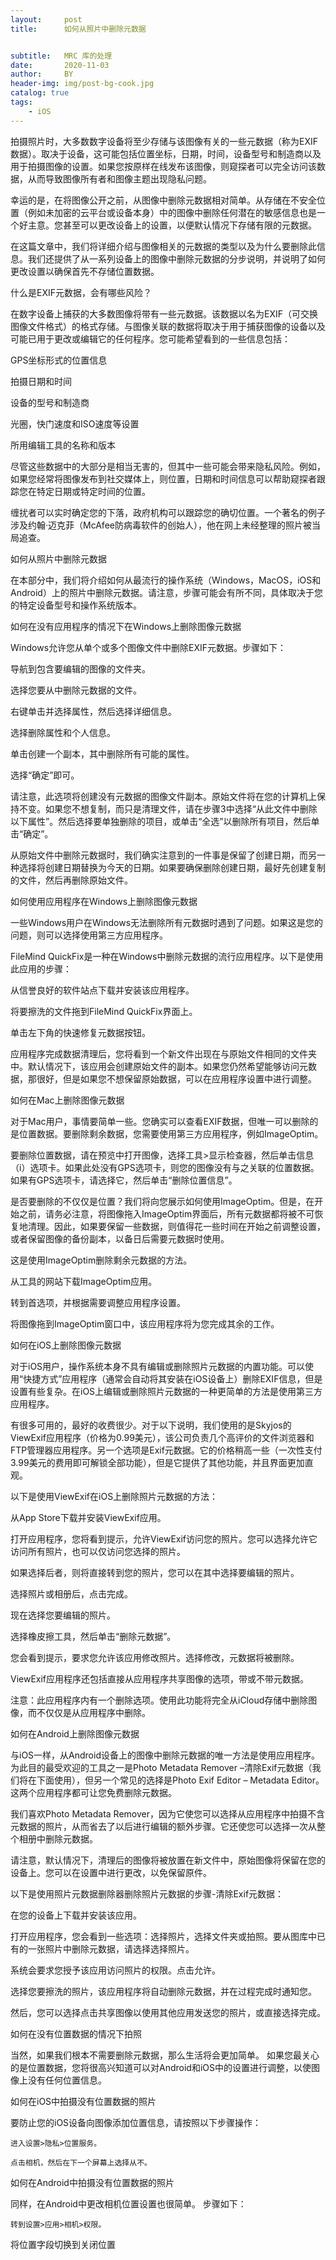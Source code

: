 ```yaml
---
layout:     post
title:      如何从照片中删除元数据


subtitle:   MRC 库的处理
date:       2020-11-03
author:     BY
header-img: img/post-bg-cook.jpg
catalog: true
tags:
    - iOS
---
```


拍摄照片时，大多数数字设备将至少存储与该图像有关的一些元数据（称为EXIF数据）。取决于设备，这可能包括位置坐标，日期，时间，设备型号和制造商以及用于拍摄图像的设置。如果您按原样在线发布该图像，则窥探者可以完全访问该数据，从而导致图像所有者和图像主题出现隐私问题。

幸运的是，在将图像公开之前，从图像中删除元数据相对简单。从存储在不安全位置（例如未加密的云平台或设备本身）中的图像中删除任何潜在的敏感信息也是一个好主意。您甚至可以更改设备上的设置，以便默认情况下存储有限的元数据。

在这篇文章中，我们将详细介绍与图像相关的元数据的类型以及为什么要删除此信息。我们还提供了从一系列设备上的图像中删除元数据的分步说明，并说明了如何更改设置以确保首先不存储位置数据。

什么是EXIF元数据，会有哪些风险？

在数字设备上捕获的大多数图像将带有一些元数据。该数据以名为EXIF（可交换图像文件格式）的格式存储。与图像关联的数据将取决于用于捕获图像的设备以及可能已用于更改或编辑它的任何程序。您可能希望看到的一些信息包括：

   GPS坐标形式的位置信息

   拍摄日期和时间

   设备的型号和制造商

   光圈，快门速度和ISO速度等设置

   所用编辑工具的名称和版本

尽管这些数据中的大部分是相当无害的，但其中一些可能会带来隐私风险。例如，如果您经常将图像发布到社交媒体上，则位置，日期和时间信息可以帮助窥探者跟踪您在特定日期或特定时间的位置。

缠扰者可以实时确定您的下落，政府机构可以跟踪您的确切位置。一个著名的例子涉及约翰·迈克菲（McAfee防病毒软件的创始人），他在网上未经整理的照片被当局追查。

如何从照片中删除元数据

在本部分中，我们将介绍如何从最流行的操作系统（Windows，MacOS，iOS和Android）上的照片中删除元数据。请注意，步骤可能会有所不同，具体取决于您的特定设备型号和操作系统版本。

如何在没有应用程序的情况下在Windows上删除图像元数据

Windows允许您从单个或多个图像文件中删除EXIF元数据。步骤如下：

   导航到包含要编辑的图像的文件夹。

   选择您要从中删除元数据的文件。

   右键单击并选择属性，然后选择详细信息。

   选择删除属性和个人信息。

   单击创建一个副本，其中删除所有可能的属性。

   选择“确定”即可。

请注意，此选项将创建没有元数据的图像文件副本。原始文件将在您的计算机上保持不变。如果您不想复制，而只是清理文件，请在步骤3中选择“从此文件中删除以下属性”。然后选择要单独删除的项目，或单击“全选”以删除所有项目，然后单击“确定”。

从原始文件中删除元数据时，我们确实注意到的一件事是保留了创建日期，而另一种选择将创建日期替换为今天的日期。如果要确保删除创建日期，最好先创建复制的文件，然后再删除原始文件。

如何使用应用程序在Windows上删除图像元数据

一些Windows用户在Windows无法删除所有元数据时遇到了问题。如果这是您的问题，则可以选择使用第三方应用程序。

FileMind QuickFix是一种在Windows中删除元数据的流行应用程序。以下是使用此应用的步骤：

   从信誉良好的软件站点下载并安装该应用程序。

   将要擦洗的文件拖到FileMind QuickFix界面上。

   单击左下角的快速修复元数据按钮。

应用程序完成数据清理后，您将看到一个新文件出现在与原始文件相同的文件夹中。默认情况下，该应用会创建原始文件的副本。如果您仍然希望能够访问元数据，那很好，但是如果您不想保留原始数据，可以在应用程序设置中进行调整。

如何在Mac上删除图像元数据

对于Mac用户，事情要简单一些。您确实可以查看EXIF数据，但唯一可以删除的是位置数据。要删除剩余数据，您需要使用第三方应用程序，例如ImageOptim。

要删除位置数据，请在预览中打开图像，选择工具>显示检查器，然后单击信息（i）选项卡。如果此处没有GPS选项卡，则您的图像没有与之关联的位置数据。如果有GPS选项卡，请选择它，然后单击“删除位置信息”。

是否要删除的不仅仅是位置？我们将向您展示如何使用ImageOptim。但是，在开始之前，请务必注意，将图像拖入ImageOptim界面后，所有元数据都将被不可恢复地清理。因此，如果要保留一些数据，则值得花一些时间在开始之前调整设置，或者保留图像的备份副本，以备日后需要元数据时使用。

这是使用ImageOptim删除剩余元数据的方法。

   从工具的网站下载ImageOptim应用。

   转到首选项，并根据需要调整应用程序设置。

   将图像拖到ImageOptim窗口中，该应用程序将为您完成其余的工作。

如何在iOS上删除图像元数据

对于iOS用户，操作系统本身不具有编辑或删除照片元数据的内置功能。可以使用“快捷方式”应用程序（通常会自动将其安装在iOS设备上）删除EXIF信息，但是设置有些复杂。在iOS上编辑或删除照片元数据的一种更简单的方法是使用第三方应用程序。

有很多可用的，最好的收费很少。对于以下说明，我们使用的是Skyjos的ViewExif应用程序（价格为0.99美元），该公司负责几个高评价的文件浏览器和FTP管理器应用程序。另一个选项是Exif元数据。它的价格稍高一些（一次性支付3.99美元的费用即可解锁全部功能），但是它提供了其他功能，并且界面更加直观。

以下是使用ViewExif在iOS上删除照片元数据的方法：

   从App Store下载并安装ViewExif应用。

   打开应用程序，您将看到提示，允许ViewExif访问您的照片。您可以选择允许它访问所有照片，也可以仅访问您选择的照片。

   如果选择后者，则将直接转到您的照片，您可以在其中选择要编辑的照片。

   选择照片或相册后，点击完成。

   现在选择您要编辑的照片。

   选择橡皮擦工具，然后单击“删除元数据”。

   您会看到提示，要求您允许该应用修改照片。选择修改，元数据将被删除。

ViewExif应用程序还包括直接从应用程序共享图像的选项，带或不带元数据。

注意：此应用程序内有一个删除选项。使用此功能将完全从iCloud存储中删除图像，而不仅仅是从应用程序中删除。

如何在Android上删除图像元数据

与iOS一样，从Android设备上的图像中删除元数据的唯一方法是使用应用程序。为此目的最受欢迎的工具之一是Photo Metadata Remover –清除Exif元数据（我们将在下面使用），但另一个常见的选择是Photo Exif Editor – Metadata Editor。这两个应用程序都可让您免费删除元数据。

我们喜欢Photo Metadata Remover，因为它使您可以选择从应用程序中拍摄不含元数据的照片，从而省去了以后进行编辑的额外步骤。它还使您可以选择一次从整个相册中删除元数据。

请注意，默认情况下，清理后的图像将被放置在新文件中，原始图像将保留在您的设备上。您可以在设置中进行更改，以免保留原件。

以下是使用照片元数据删除器删除照片元数据的步骤-清除Exif元数据：

   在您的设备上下载并安装该应用。

   打开应用程序，您会看到一些选项：选择照片，选择文件夹或拍照。要从图库中已有的一张照片中删除元数据，请选择选择照片。

   系统会要求您授予该应用访问照片的权限。点击允许。

   选择您要擦洗的照片，该应用程序将自动删除元数据，并在过程完成时通知您。

  然后，您可以选择点击共享图像以使用其他应用发送您的照片，或直接选择完成。

如何在没有位置数据的情况下拍照

当然，如果我们根本不需要删除元数据，那么生活将会更加简单。 如果您最关心的是位置数据，您将很高兴知道可以对Android和iOS中的设置进行调整，以使图像上没有任何位置信息。

如何在iOS中拍摄没有位置数据的照片

要防止您的iOS设备向图像添加位置信息，请按照以下步骤操作：

    进入设置>隐私>位置服务。

    点击相机，然后在下一个屏幕上选择从不。

如何在Android中拍摄没有位置数据的照片

同样，在Android中更改相机位置设置也很简单。 步骤如下：

    转到设置>应用>相机>权限。

  将位置字段切换到关闭位置

